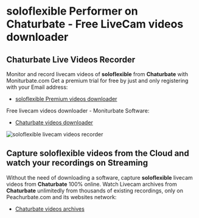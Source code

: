 # soloflexible Performer on Chaturbate - Free LiveCam videos downloader

## Chaturbate Live Videos Recorder

Monitor and record livecam videos of **soloflexible** from **Chaturbate** with Moniturbate.com
Get a premium trial for free by just and only registering with your Email address:
* [soloflexible Premium videos downloader](https://moniturbate.com/request-demo-licence-key.html)

Free livecam videos downloader - Moniturbate Software:
* [Chaturbate videos downloader](https://moniturbate.com/moniturbate-download-software.html)

![soloflexible livecam videos recorder](https://peachurnet.com/templates/moniturbate-software.png)


## Capture soloflexible videos from the Cloud and watch your recordings on Streaming

Without the need of downloading a software, capture **soloflexible** livecam videos from **Chaturbate** 100% online.
Watch Livecam archives from **Chaturbate** unlimitedly from thousands of existing recordings, only on Peachurbate.com and its websites network:
* [Chaturbate videos archives](https://peachurnet.com/)